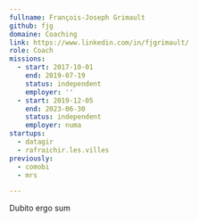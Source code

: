 ```yaml
---
fullname: François-Joseph Grimault
github: fjg
domaine: Coaching
link: https://www.linkedin.com/in/fjgrimault/
role: Coach
missions:
  - start: 2017-10-01
    end: 2019-07-19
    status: independent
    employer: ''
  - start: 2019-12-05
    end: 2023-06-30
    status: independent
    employer: numa
startups:
  - datagir
  - rafraichir.les.villes
previously:
  - comobi
  - mrs

---
```

Dubito ergo sum
